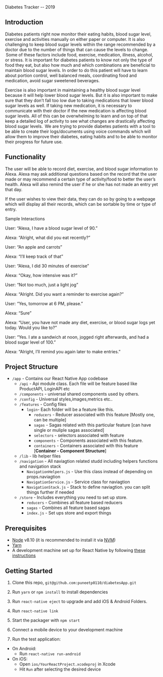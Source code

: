 Diabetes Tracker -- 2019

## Introduction

Diabetes patients right now monitor their eating habits, blood sugar level, exercise and activities manually on either paper or computer. It is also challenging to keep blood sugar levels within the range recommended by a doctor due to the number of things that can cause the levels to change.  Some of these factors include food, exercise, medication, illness, alcohol, or stress.  It is important for diabetes patients to know not only the type of food they eat, but also how much and which combinations are beneficial to maintain blood sugar levels.  In order to do this patient will have to learn about portion control, well balanced meals, coordinating food and medication, avoid sugar sweetened beverages.   

Exercise is also important in maintaining a healthy blood sugar level because it will help lower blood sugar levels.  But it is also important to make sure that they don’t fall too low due to taking medications that lower blood sugar levels as well.  If taking new medication, it is necessary to communicate with their doctor if the new medication is affecting blood sugar levels.  All of this can be overwhelming to learn and on top of that keep a detailed log of activity to see what changes are drastically affecting blood sugar levels.  We are trying to provide diabetes patients with a tool to be able to create their logs/documents using voice commands which will allow them to improve their diabetes, eating habits and to be able to monitor their progress for future use.   

## Functionality 

The user will be able to record diet, exercise, and blood sugar information to Alexa. Alexa may ask additional questions based on the record that the user made or may recommend a certain type of activity/food to better the user’s health. Alexa will also remind the user if he or she has not made an entry yet that day. 

If the user wishes to view their data, they can do so by going to a webpage which will display all their records, which can be sortable by time or type of entry. 

Sample Interactions 

User: “Alexa, I have a blood sugar level of 90.” 

Alexa: “Alright, what did you eat recently?” 

User: “An apple and carrots” 

Alexa: “I’ll keep track of that” 

 

User: “Alexa, I did 30 minutes of exercise” 

Alexa: “Okay, how intensive was it?” 

User: “Not too much, just a light jog” 

Alexa: “Alright. Did you want a reminder to exercise again?” 

User: “Yes, tomorrow at 6 PM, please.” 

Alexa: “Sure” 


Alexa: “User, you have not made any diet, exercise, or blood sugar logs yet today. Would you like to?” 

User: “Yes. I ate a sandwich at noon, jogged right afterwards, and had a blood sugar level of 100.” 

Alexa: “Alright, I’ll remind you again later to make entries.” 

## Project Structure

- `/app` - Contains our React Native App codebase
  - `/api` - Api module class. Each file will be feature based like ProductAPI, LoginAPI etc
  - `/components` - universal shared components used by others.
  - `/config` - Universal styles,images,metrics etc..
  - `/features` - Config files
    - `login`- Each folder will be a feature like this.
      - `reducers` - Reducer associated with this feature [Mostly one, can be multiple]
      - `sagas` - Sagas related with this particular feature [can have single or muliple sagas associated]
      - `selectors` - selectors associated with feature
      - `components` - Components associated with this feature.
      - `containers` - Containers associated with this feature [**Container - Component Structure**]
  - `/lib` - lib helper files
  - `/navigation` - All naviagtion related studd including helpers functions and navigation stack
    - `NavigationHelpers.js` -  Use this class instead of depending on props.naviagtion
    - `NavigationService.js` - Service class for naviagtion
    - `NavigationStack.js` - Stack to define naviagtion. you can split things further if needed
  - `/store` - Includes everything you need to set up store. 
    - `reducers` - Combines all feature based reducers
    - `sagas` - Combines all feature based sagas
    - `index.js` - Set ups store and export things

## Prerequisites

* [Node](https://nodejs.org) v8.10 (it is recommended to install it via [NVM](https://github.com/creationix/nvm))
* [Yarn](https://yarnpkg.com/)
* A development machine set up for React Native by following [these instructions](https://facebook.github.io/react-native/docs/getting-started.html)

## Getting Started

1. Clone this repo, `git@github.com:puneetp0110/diabetesApp.git`

2. Run `yarn` or `npm install` to install dependencies

3. Run `react-native eject` to upgrade and add iOS & Android Folders.
  
4. Run `react-native link`

5. Start the packager with `npm start`

6. Connect a mobile device to your development machine
7. Run the test application:
  * On Android:
    * Run `react-native run-android`
  * On iOS:
    * Open `ios/YourReactProject.xcodeproj` in Xcode
    * Hit `Run` after selecting the desired device
